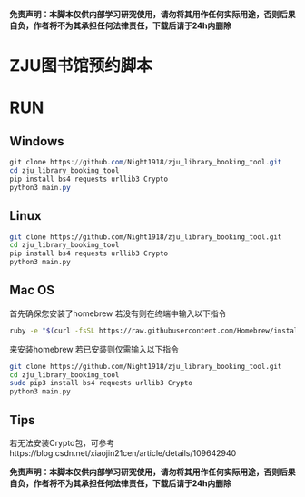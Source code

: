 **免责声明：本脚本仅供内部学习研究使用，请勿将其用作任何实际用途，否则后果自负，作者将不为其承担任何法律责任，下载后请于24h内删除**

# ZJU图书馆预约脚本

# RUN

## Windows

```powershell
git clone https://github.com/Night1918/zju_library_booking_tool.git
cd zju_library_booking_tool
pip install bs4 requests urllib3 Crypto
python3 main.py
```

## Linux

```bash
git clone https://github.com/Night1918/zju_library_booking_tool.git
cd zju_library_booking_tool
pip install bs4 requests urllib3 Crypto
python3 main.py
```

## Mac OS
首先确保您安装了homebrew
若没有则在终端中输入以下指令
```bash
ruby -e "$(curl -fsSL https://raw.githubusercontent.com/Homebrew/install/master/install)"
```
来安装homebrew
若已安装则仅需输入以下指令
```bash
git clone https://github.com/Night1918/zju_library_booking_tool.git
cd zju_library_booking_tool
sudo pip3 install bs4 requests urllib3 Crypto
python3 main.py
```

## Tips
若无法安装Crypto包，可参考https://blog.csdn.net/xiaojin21cen/article/details/109642940

**免责声明：本脚本仅供内部学习研究使用，请勿将其用作任何实际用途，否则后果自负，作者将不为其承担任何法律责任，下载后请于24h内删除**
